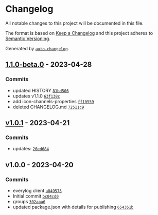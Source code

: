 # Changelog

All notable changes to this project will be documented in this file.

The format is based on [Keep a Changelog](https://keepachangelog.com/en/1.0.0/)
and this project adheres to [Semantic Versioning](https://semver.org/spec/v2.0.0.html).

Generated by [`auto-changelog`](https://github.com/CookPete/auto-changelog).

## [1.1.0-beta.0](https://github.com/everylogsaas/everylog_node_client/compare/v1.0.1...1.1.0-beta.0) - 2023-04-28

### Commits

- updated HISTORY [`81bd506`](https://github.com/everylogsaas/everylog_node_client/commit/81bd5064acbca6576bb12447c4b4f6d8a1b6246e)
- updates v1.1.0 [`63f138c`](https://github.com/everylogsaas/everylog_node_client/commit/63f138c400df21515a96ebf7ad4cb312bca0d36e)
- add icon-channels-properties [`ff10559`](https://github.com/everylogsaas/everylog_node_client/commit/ff10559429f5da4e9f01509092ac48a64addd5b1)
- deleted CHANGELOG.md [`72511c9`](https://github.com/everylogsaas/everylog_node_client/commit/72511c945ea27d2f58b4241e8c68e9c488d8c748)

## [v1.0.1](https://github.com/everylogsaas/everylog_node_client/compare/v1.0.0...v1.0.1) - 2023-04-21

### Commits

- updates: [`26ed684`](https://github.com/everylogsaas/everylog_node_client/commit/26ed684244e039dce3ba0a06d249f9cbdf9bc92f)

## v1.0.0 - 2023-04-20

### Commits

- everylog client [`a849575`](https://github.com/everylogsaas/everylog_node_client/commit/a849575b180cad02fedf157038048ccb801a20b1)
- Initial commit [`bc04cd0`](https://github.com/everylogsaas/everylog_node_client/commit/bc04cd0f1f4578ff53f9817bf1458be2abbebef4)
- groups [`302aaa6`](https://github.com/everylogsaas/everylog_node_client/commit/302aaa66c0e6c4e90610447bcd3df69cb0b23cf1)
- updated package.json with details for publishing [`654351b`](https://github.com/everylogsaas/everylog_node_client/commit/654351bfe70d72b86732e54fc926c015e2ba7c8c)
